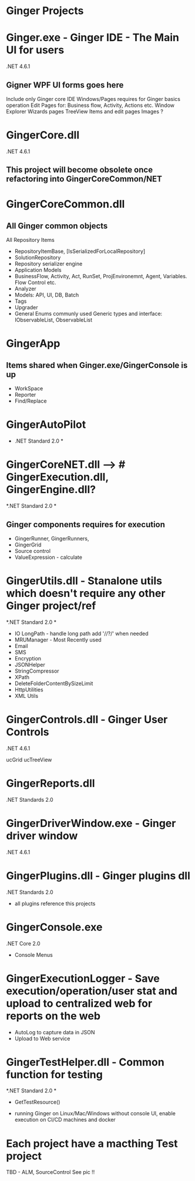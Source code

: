 # Ginger Projects

# Ginger.exe  - Ginger IDE - The Main UI for users
.NET 4.6.1
## Gigner WPF UI forms goes here
Include only Ginger core IDE Windows/Pages requires for Ginger basics operation
Edit Pages for: Business flow, Activity, Actions etc.
Window Explorer
Wizards pages
TreeView Items and edit pages
Images ?

# GingerCore.dll 
.NET 4.6.1
## This project will become obsolete once refactoring into GingerCoreCommon/NET

# GingerCoreCommon.dll
## All Ginger common objects

All Repository Items
- RepositoryItemBase, [IsSerializedForLocalRepository]
- SolutionRepository 
- Repository serializer engine
- Application Models
- BusinessFlow, Activity, Act, RunSet, ProjEnvironemnt, Agent, Variables. Flow Control etc.
- Analyzer
- Models: API, UI, DB, Batch
- Tags
- Upgrader
- General Enums communly used
 Generic types and interface: IObservableList, ObservableList

# GingerApp
## Items shared when Ginger.exe/GingerConsole is up 
- WorkSpace
- Reporter
- Find/Replace

# GingerAutoPilot
* .NET Standard 2.0 *

# GingerCoreNET.dll  --> # GingerExecution.dll, GingerEngine.dll?
*.NET Standard 2.0 *
## Ginger components requires for execution 

- GingerRunner, GingerRunners, 
- GingerGrid
- Source control
- ValueExpression - calculate 

# GingerUtils.dll - Stanalone utils which doesn't require any other Ginger project/ref
*.NET Standard 2.0 *

- IO LongPath - handle long path add '//?/' when needed
- MRUManager - Most Recently used
- Email
- SMS
- Encryption
- JSONHelper
- StringCompressor
- XPath
- DeleteFolderContentBySizeLimit
- HttpUtilities
- XML Utils

# GingerControls.dll - Ginger User Controls
.NET 4.6.1

ucGrid
ucTreeView

# GingerReports.dll
.NET Standards 2.0

# GingerDriverWindow.exe - Ginger driver window
.NET 4.6.1


# GingerPlugins.dll - Ginger plugins dll
.NET Standards 2.0
- all plugins reference this projects

# GingerConsole.exe
.NET Core 2.0

- Console Menus

# GingerExecutionLogger - Save execution/operation/user stat and upload to centralized web for reports on the web
- AutoLog to capture data in JSON
- Upload to Web service


# GingerTestHelper.dll - Common function for testing
*.NET Standard 2.0 *

- GetTestResource()


- running Ginger on Linux/Mac/Windows without console UI, enable execution on CI/CD machines and docker

# Each project have a macthing Test project


TBD - ALM, SourceControl
See pic !!

